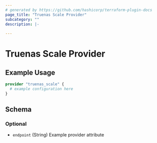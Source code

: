 ```yaml
---
# generated by https://github.com/hashicorp/terraform-plugin-docs
page_title: "Truenas Scale Provider"
subcategory: ""
description: |-
  
---
```


# Truenas Scale Provider



## Example Usage

```terraform
provider "truenas_scale" {
  # example configuration here
}
```

<!-- schema generated by tfplugindocs -->
## Schema

### Optional

- `endpoint` (String) Example provider attribute

